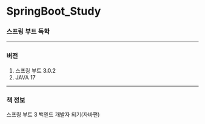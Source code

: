# SpringBoot_Study
### 스프링 부트 독학
******
### 버전
1) 스프링 부트 3.0.2
2) JAVA 17
*****
### 책 정보
스프링 부트 3 백엔드 개발자 되기(자바편)
